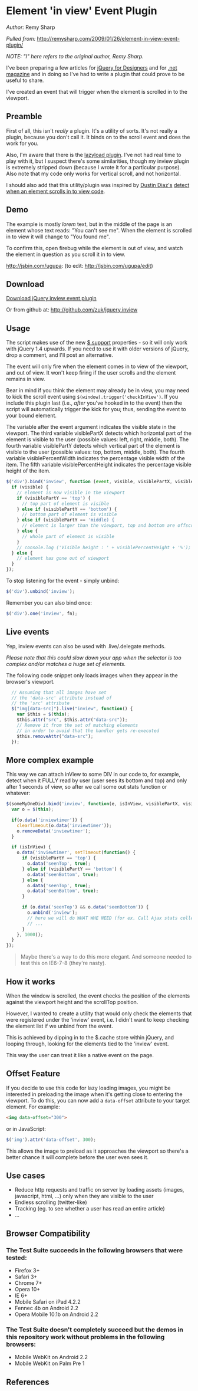 # Element 'in view' Event Plugin

*Author:* Remy Sharp

*Pulled from:* http://remysharp.com/2009/01/26/element-in-view-event-plugin/

*NOTE: "I" here refers to the original author, Remy Sharp.*

I've been preparing a few articles for [jQuery for Designers][] and for
[.net magazine][] and in doing so I've had to write a plugin that could prove
to be useful to share.

I've created an event that will trigger when the element is scrolled in to the
viewport.


## Preamble

First of all, this isn't *really* a plugin. It's a utility of sorts. It's not
really a plugin, because you don't call it. It binds on to the scroll event and
does the work for you.

Also, I'm aware that there is the [lazyload plugin][]. I've not had real time to
play with it, but I suspect there's some similarities, though my inview plugin
is extremely stripped down (because I wrote it for a particular purpose). Also
note that my code only works for vertical scroll, and not horizontal.

I should also add that this utility/plugin was inspired by [Dustin Diaz's][]
[detect when an element scrolls in to view code][].


## Demo

The example is mostly *lorem* text, but in the middle of the page is an element
whose text reads: "You can't see me". When the element is scrolled in to view
it will change to "You found me".

To confirm this, open firebug while the element is out of view, and watch the
element in question as you scroll it in to view.

http://jsbin.com/ugupa: (to edit: http://jsbin.com/ugupa/edit)


## Download

[Download jQuery inview event plugin][]

Or from github at: http://github.com/zuk/jquery.inview


## Usage

The script makes use of the new [$.support][] properties - so it will only work
with jQuery 1.4 upwards. If you need to use it with older versions of jQuery,
drop a comment, and I'll post an alternative.

The event will only fire when the element comes in to view of the viewport, and
out of view. It won't keep firing if the user scrolls and the element remains in
view.

Bear in mind if you think the element may already be in view, you may need to
kick the scroll event using `$(window).trigger('checkInView')`. If you include
this plugin last (i.e., *after* you've hooked in to the event) then the script
will automatically trigger the kick for you; thus, sending the event to your
bound element.

The variable after the event argument indicates the visible state in the
viewport. 
The third variable visiblePartX detects which horizontal part of the element is visible to the user (possible values: left, right, middle, both).
The fourth variable visiblePartY detects which vertical part of the element is visible to the user (possible values: top, bottom, middle, both).
The fourth variable visiblePercentWidth indicates the percentage visible width of the item. 
The fifth variable visiblePercentHeight indicates the percentage visible height of the item. 

```js
$('div').bind('inview', function (event, visible, visiblePartX, visiblePartY, visiblePercentWidth, visiblePercentHeight) {
  if (visible) {
    // element is now visible in the viewport
    if (visiblePartY == 'top') {
      // top part of element is visible
    } else if (visiblePartY == 'bottom') {
      // bottom part of element is visible
	} else if (visiblePartY == 'middle) {
	  // element is larger than the viewport, top and bottom are offscreen, but middle is visible
    } else {
      // whole part of element is visible
    }
    // console.log ('Visible height : ' + visiblePercentHeight + '%');
  } else {
    // element has gone out of viewport
  }
});
```

To stop listening for the event - simply unbind:

```js
$('div').unbind('inview');
```

Remember you can also bind once:

```js
$('div').one('inview', fn);
```



## Live events

Yep, inview events can also be used with .live/.delegate methods.

_Please note that this could slow down your app when the selector 
is too complex and/or matches a huge set of elements._

The following code snippet only loads images when they appear 
in the browser's viewport.

```js
  // Assuming that all images have set 
  // the 'data-src' attribute instead of 
  // the 'src' attribute
  $("img[data-src]").live("inview", function() {
    var $this = $(this);
    $this.attr("src", $this.attr("data-src"));
    // Remove it from the set of matching elements 
    // in order to avoid that the handler gets re-executed
    $this.removeAttr("data-src");
  });
```


## More complex example

This way we can attach inView to some DIV in our code to, for example, detect
when it FULLY read by user (user sees its bottom and top) and only after 1
seconds of view, so after we call some out stats function or whatever:

```js
$(someMyOneDiv).bind('inview', function(e, isInView, visiblePartX, visiblePartY) {
  var o = $(this);

  if(o.data('inviewtimer')) {
    clearTimeout(o.data('inviewtimer'));
    o.removeData('inviewtimer');
  }

  if (isInView) {
    o.data('inviewtimer', setTimeout(function() {
      if (visiblePartY == 'top') {
        o.data('seenTop', true);
      } else if (visiblePartY == 'bottom') {
        o.data('seenBottom', true);
      } else {
        o.data('seenTop', true);
        o.data('seenBottom', true);
      }

      if (o.data('seenTop') && o.data('seenBottom')) {
        o.unbind('inview');
        // here we will do WHAT WHE NEED (for ex. Call Ajax stats collector)
        // ...
      }
    }, 1000));
  }
});
```

> Maybe there's a way to do this more elegant. And someone needed to test this on
> IE6-7-8 (they're nasty).


## How it works

When the window is scrolled, the event checks the position of the elements
against the viewport height and the scrollTop position.

However, I wanted to create a utility that would only check the elements that
were registered under the 'inview' event, i.e. I didn't want to keep checking
the element list if we unbind from the event.

This is achieved by dipping in to the $.cache store within jQuery, and looping
through, looking for the elements tied to the 'inview' event.

This way the user can treat it like a native event on the page.


## Offset Feature

If you decide to use this code for lazy loading images, you might be interested
in preloading the image when it's getting close to entering the viewport. To
do this, you can now add a `data-offset` attribute to your target element.
For example:

```html
<img data-offset="300">
```

or in JavaScript:

```js
$('img').attr('data-offset', 300);
```

This allows the image to preload as it approaches the viewport so there's a
better chance it will complete before the user even sees it.


## Use cases

* Reduce http requests and traffic on server by loading assets (images, javascript, html, ...) only when they are visible to the user
* Endless scrolling (twitter-like)
* Tracking (eg. to see whether a user has read an entire article)
* ...


## Browser Compatibility

### The Test Suite succeeds in the following browsers that were tested:

* Firefox 3+
* Safari 3+
* Chrome 7+
* Opera 10+
* IE 6+
* Mobile Safari on iPad 4.2.2
* Fennec 4b on Android 2.2
* Opera Mobile 10.1b on Android 2.2


### The Test Suite doesn't completely succeed but the demos in this repository work without problems in the following browsers:

* Mobile WebKit on Android 2.2
* Mobile WebKit on Palm Pre 1


## References

[jQuery for Designers]: http://jqueryfordesigners.com/
[.net magazine]: http://www.netmag.co.uk/
[lazyload plugin]: http://www.appelsiini.net/projects/lazyload
[Dustin Diaz's]: http://www.dustindiaz.com/
[detect when an element scrolls in to view code]: http://www.dustindiaz.com/element-scroll-into-view/
[Download jQuery inview event plugin]: http://remysharp.com/downloads/jquery.inview.js
[$.support]: http://api.jquery.com/?support

